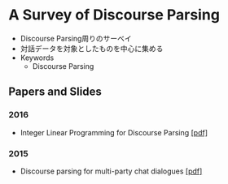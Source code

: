 # A Survey of Discourse Parsing
- Discourse Parsing周りのサーベイ
- 対話データを対象としたものを中心に集める
- Keywords
  - Discourse Parsing

## Papers and Slides
### 2016
- Integer Linear Programming for Discourse Parsing
[[pdf]](https://aclweb.org/anthology/N/N16/N16-1013.pdf)

### 2015
- Discourse parsing for multi-party chat dialogues
[[pdf]](http://www.emnlp2015.org/proceedings/EMNLP/pdf/EMNLP109.pdf)
